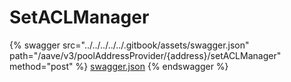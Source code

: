 # SetACLManager

{% swagger src="../../../../../.gitbook/assets/swagger.json" path="/aave/v3/poolAddressProvider/{address}/setACLManager" method="post" %}
[swagger.json](../../../../../.gitbook/assets/swagger.json)
{% endswagger %}
